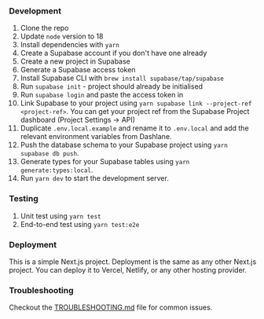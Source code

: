 ### Development

1. Clone the repo
2. Update `node` version to 18
3. Install dependencies with `yarn`
4. Create a Supabase account if you don't have one already
5. Create a new project in Supabase
6. Generate a Supabase access token
7. Install Supabase CLI with `brew install supabase/tap/supabase`
8. Run `supabase init` - project should already be initialised
9. Run `supabase login` and paste the access token in
10. Link Supabase to your project using `yarn supabase link --project-ref <project-ref>`. You can get your project ref from the Supabase Project dashboard (Project Settings -> API)
11. Duplicate `.env.local.example` and rename it to `.env.local` and add the relevant environment variables from Dashlane.
12. Push the database schema to your Supabase project using `yarn supabase db push`.
13. Generate types for your Supabase tables using `yarn generate:types:local`.
14. Run `yarn dev` to start the development server.

### Testing

1. Unit test using `yarn test`
2. End-to-end test using `yarn test:e2e`

### Deployment

This is a simple Next.js project. Deployment is the same as any other Next.js project. You can deploy it to Vercel, Netlify, or any other hosting provider.

### Troubleshooting

Checkout the [TROUBLESHOOTING.md](./TROUBLESHOOTING.md) file for common issues.
